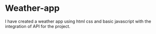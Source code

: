 # Weather-app
I have created a weather app using html css and basic javascript with the integration of API for the project.
